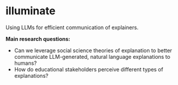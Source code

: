 # illuminate
Using LLMs for efficient communication of explainers.

**Main research questions:**  
- Can we leverage social science theories of explanation to better communicate LLM-generated, natural language explanations to humans?  
- How do educational stakeholders perceive different types of explanations?  
